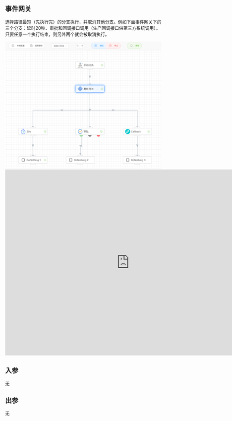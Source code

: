 ## 事件网关

选择路径最短（先执行完）的分支执行，并取消其他分支。例如下面事件网关下的三个分支：延时20秒、审批和回调接口调用（生产回调接口供第三方系统调用）。只要任意一个执行结束，则另外两个就会被取消执行。

<img src="./img/event_gateway.png" alt="image-20240823125819648" style="zoom:50%;" />

<iframe 
    width="800" 
    height="600" 
    src="https://www.youtube.com/embed/KzndyA9TIwI"  frameborder="0" 
    allow="accelerometer; autoplay; encrypted-media; gyroscope; picture-in-picture" 
    allowfullscreen>
</iframe>



## 入参

无



## 出参

无
